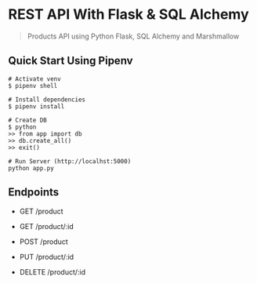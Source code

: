 # REST API With Flask & SQL Alchemy

> Products API using Python Flask, SQL Alchemy and Marshmallow 


## Quick Start Using Pipenv
```
# Activate venv
$ pipenv shell

# Install dependencies
$ pipenv install

# Create DB
$ python
>> from app import db
>> db.create_all()
>> exit()

# Run Server (http://localhst:5000)
python app.py
```

## Endpoints

* GET /product
+ GET /product/:id
- POST /product
* PUT /product/:id
+ DELETE /product/:id
